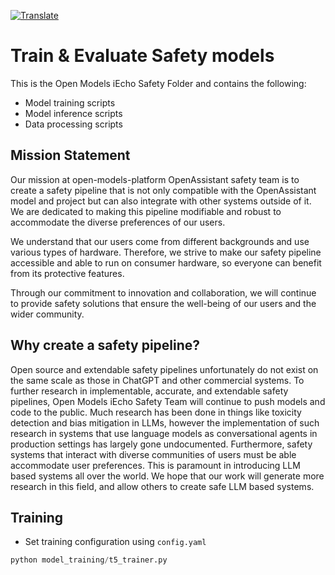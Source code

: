 <a href="https://github-com.translate.goog/open-models-platform/open-models-iecho/blob/main/safety/README.md?_x_tr_sl=auto&_x_tr_tl=en&_x_tr_hl=en&_x_tr_pto=wapp">![Translate](https://img.shields.io/badge/Translate-blue)</a>

# Train & Evaluate Safety models

This is the Open Models iEcho Safety Folder and contains the following:

- Model training scripts
- Model inference scripts
- Data processing scripts

## Mission Statement

Our mission at open-models-platform OpenAssistant safety team is to create a safety pipeline
that is not only compatible with the OpenAssistant model and project but can
also integrate with other systems outside of it. We are dedicated to making this
pipeline modifiable and robust to accommodate the diverse preferences of our
users.

We understand that our users come from different backgrounds and use various
types of hardware. Therefore, we strive to make our safety pipeline accessible
and able to run on consumer hardware, so everyone can benefit from its
protective features.

Through our commitment to innovation and collaboration, we will continue to
provide safety solutions that ensure the well-being of our users and the wider
community.

## Why create a safety pipeline?

Open source and extendable safety pipelines unfortunately do not exist on the
same scale as those in ChatGPT and other commercial systems. To further research
in implementable, accurate, and extendable safety pipelines, Open Models iEcho
Safety Team will continue to push models and code to the public. Much research
has been done in things like toxicity detection and bias mitigation in LLMs,
however the implementation of such research in systems that use language models
as conversational agents in production settings has largely gone undocumented.
Furthermore, safety systems that interact with diverse communities of users must
be able accommodate user preferences. This is paramount in introducing LLM based
systems all over the world. We hope that our work will generate more research in
this field, and allow others to create safe LLM based systems.

## Training

- Set training configuration using `config.yaml`

```python
python model_training/t5_trainer.py
```
